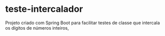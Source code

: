 # teste-intercalador
Projeto criado com Spring Boot para facilitar testes de classe que intercala os dígitos de números inteiros,
